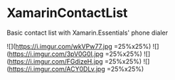 # XamarinContactList
Basic contact list with Xamarin.Essentials' phone dialer

![](https://i.imgur.com/wkVPw77.jpg =25%x25%)
![](https://i.imgur.com/3pV0G0I.jpg =25%x25%)
![](https://i.imgur.com/FGdizeH.jpg =25%x25%)
![](https://i.imgur.com/ACY0DLv.jpg =25%x25%)